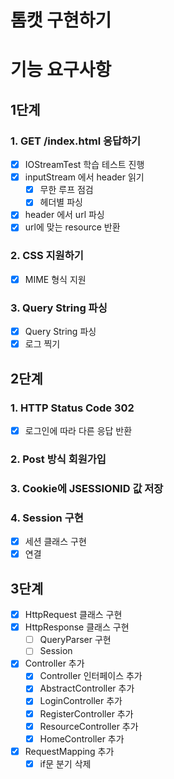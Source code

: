 # 톰캣 구현하기

# 기능 요구사항

## 1단계

### 1. GET /index.html 응답하기

- [x] IOStreamTest 학습 테스트 진행
- [x] inputStream 에서 header 읽기
    - [x] 무한 루프 점검
    - [x] 헤더별 파싱
- [x] header 에서 url 파싱
- [x] url에 맞는 resource 반환

### 2. CSS 지원하기

- [x] MIME 형식 지원

### 3. Query String 파싱

- [x] Query String 파싱
- [x] 로그 찍기

## 2단계

### 1. HTTP Status Code 302

- [x] 로그인에 따라 다른 응답 반환

### 2. Post 방식 회원가입

### 3. Cookie에 JSESSIONID 값 저장

### 4. Session 구현

- [x] 세션 클래스 구현
- [x] 연결

## 3단계

- [x] HttpRequest 클래스 구현
- [x] HttpResponse 클래스 구현
    - [ ] QueryParser 구현
    - [ ] Session
- [x] Controller 추가
    - [x] Controller 인터페이스 추가
    - [x] AbstractController 추가
    - [x] LoginController 추가
    - [x] RegisterController 추가
    - [x] ResourceController 추가
    - [x] HomeController 추가
- [x] RequestMapping 추가
    - [x] if문 분기 삭제
